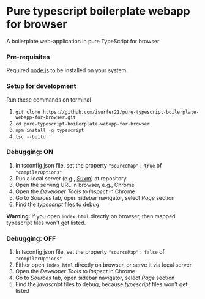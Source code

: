 # Pure typescript boilerplate webapp for browser
A boilerplate web-application in pure TypeScript for browser

### Pre-requisites
Required [node.js](https://nodejs.org/en/) to be installed on your system.

### Setup for development
Run these commands on terminal
1. ```git clone https://github.com/isurfer21/pure-typescript-boilerplate-webapp-for-browser.git```
2. ```cd pure-typescript-boilerplate-webapp-for-browser```
3. ```npm install -g typescript```
4. ```tsc --build```

### Debugging: ON
1. In tsconfig.json file, set the property ```"sourceMap": true``` of ```"compilerOptions"```
2. Run a local server (e.g., [Suxm](https://github.com/isurfer21/Suxm)) at repository
3. Open the serving URL in browser, e.g., Chrome
4. Open the *Developer Tools* to *Inspect* in Chrome
5. Go to *Sources* tab, open sidebar navigator, select *Page* section
6. Find the *typescript* files to debug

**Warning**: If you open ```index.html``` directly on browser, then mapped typescript files won't get listed.

### Debugging: OFF
1. In tsconfig.json file, set the property ```"sourceMap": false``` of ```"compilerOptions"```
2. Either open ```index.html``` directly on browser, or serve it via local server
3. Open the *Developer Tools* to *Inspect* in Chrome
4. Go to *Sources* tab, open sidebar navigator, select *Page* section
5. Find the *javascript* files to debug, because *typescript* files won't get listed
